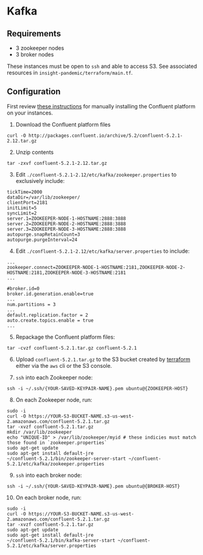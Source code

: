 # Kafka

## Requirements
- 3 zookeeper nodes
- 3 broker nodes

These instances must be open to `ssh` and able to access S3. See associated resources in `insight-pandemic/terraform/main.tf`.

## Configuration
First review [these instructions](https://docs.confluent.io/current/installation/installing_cp/zip-tar.html#prod-kafka-cli-install) for manually installing the Confluent platform on your instances.

1. Download the Confluent platform files

```
curl -O http://packages.confluent.io/archive/5.2/confluent-5.2.1-2.12.tar.gz
```

2. Unzip contents

```
tar -zxvf confluent-5.2.1-2.12.tar.gz
```

3. Edit `./confluent-5.2.1-2.12/etc/kafka/zookeeper.properties` to exclusively include:

```
tickTime=2000
dataDir=/var/lib/zookeeper/
clientPort=2181
initLimit=5
syncLimit=2
server.1=ZOOKEEPER-NODE-1-HOSTNAME:2888:3888
server.2=ZOOKEEPER-NODE-2-HOSTNAME:2888:3888
server.3=ZOOKEEPER-NODE-3-HOSTNAME:2888:3888
autopurge.snapRetainCount=3
autopurge.purgeInterval=24
```

4. Edit `./confluent-5.2.1-2.12/etc/kafka/server.properties` to include:

```
...
zookeeper.connect=ZOOKEEPER-NODE-1-HOSTNAME:2181,ZOOKEEPER-NODE-2-HOSTNAME:2181,ZOOKEEPER-NODE-3-HOSTNAME:2181
...

#broker.id=0
broker.id.generation.enable=true
...
num.partitions = 3
...
default.replication.factor = 2
auto.create.topics.enable = true
...

```

5. Repackage the Confluent platform files:

```
tar -cvzf confluent-5.2.1.tar.gz confluent-5.2.1
```


6. Upload `confluent-5.2.1.tar.gz` to the S3 bucket created by [terraform](../terraform/README.md) either via the `aws` cli or the S3 console.

7. `ssh` into each Zookeeper node:

```
ssh -i ~/.ssh/{YOUR-SAVED-KEYPAIR-NAME}.pem ubuntu@{ZOOKEEPER-HOST}
```

8. On each Zookeeper node, run:

```
sudo -i
curl -O https://YOUR-S3-BUCKET-NAME.s3-us-west-2.amazonaws.com/confluent-5.2.1.tar.gz
tar -xvzf confluent-5.2.1.tar.gz
mkdir /var/lib/zookeeper
echo "UNIQUE-ID" > /var/lib/zookeeper/myid # these indicies must match those found in `zookeeper.properties`
sudo apt-get update
sudo apt-get install default-jre
~/confluent-5.2.1/bin/zookeeper-server-start ~/confluent-5.2.1/etc/kafka/zookeeper.properties
```

9. `ssh` into each broker node:

```
ssh -i ~/.ssh/{YOUR-SAVED-KEYPAIR-NAME}.pem ubuntu@{BROKER-HOST}
```

10. On each broker node, run:

```
sudo -i
curl -O https://YOUR-S3-BUCKET-NAME.s3-us-west-2.amazonaws.com/confluent-5.2.1.tar.gz
tar -xvzf confluent-5.2.1.tar.gz
sudo apt-get update
sudo apt-get install default-jre
~/confluent-5.2.1/bin/kafka-server-start ~/confluent-5.2.1/etc/kafka/server.properties
```
